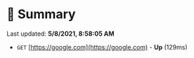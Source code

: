 # 📖 Summary
Last updated: **5/8/2021, 8:58:05 AM**

- `GET` [https://google.com](https://google.com) - **Up** (129ms)

